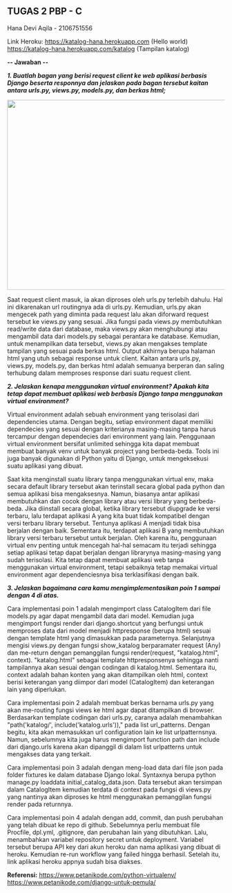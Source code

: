 ## TUGAS 2 PBP - C 

Hana Devi Aqila - 2106751556

Link Heroku: 
https://katalog-hana.herokuapp.com (Hello world)
https://katalog-hana.herokuapp.com/katalog (Tampilan katalog)

**-- Jawaban --**

_**1. Buatlah bagan yang berisi request client ke web aplikasi berbasis Django beserta responnya dan jelaskan pada bagan tersebut kaitan antara urls.py, views.py, models.py, dan berkas html;**_

<img src="https://user-images.githubusercontent.com/90792106/189834848-463802bd-42a9-4f0d-a91a-301f8b0f9d0b.png" width="600" height="440">

Saat request client masuk, ia akan diproses oleh urls.py terlebih dahulu. Hal ini dikarenakan url routingnya ada di urls.py. Kemudian, urls.py akan mengecek path yang diminta pada request lalu akan diforward request tersebut ke views.py yang sesuai. Jika fungsi pada views.py membutuhkan read/write data dari database, maka views.py akan menghubungi atau mengambil data dari models.py sebagai perantara ke database. Kemudian, untuk menampilkan data tersebut, views.py akan mengakses template tampilan yang sesuai pada berkas html. Output akhirnya berupa halaman html yang utuh sebagai response untuk client. Kaitan antara urls.py, views.py, models.py, dan berkas html adalah semuanya berperan dan saling terhubung dalam memproses response dari suatu request client. 



_**2. Jelaskan kenapa menggunakan virtual environment? Apakah kita tetap dapat membuat aplikasi web berbasis Django tanpa menggunakan virtual environment?**_
    
Virtual environment adalah sebuah environment yang terisolasi dari dependencies utama. Dengan begitu, setiap environment dapat memiliki dependecies yang sesuai dengan kriterianya masing-masing tanpa harus tercampur dengan dependecies dari environment yang lain. Penggunaan virtual environment bersifat unlimited sehingga kita dapat membuat membuat banyak venv untuk banyak project yang berbeda-beda. Tools ini juga banyak digunakan di Python yaitu di Django, untuk mengeksekusi suatu aplikasi yang dibuat. 

Saat kita menginstall suatu library tanpa menggunakan virtual env, maka secara default library tersebut akan terinstall secara global pada python dan semua aplikasi bisa mengaksesnya. Namun, biasanya antar aplikasi membutuhkan dan cocok dengan library atau versi library yang berbeda-beda. Jika diinstall secara global, ketika library tersebut diupgrade ke versi terbaru, lalu terdapat aplikasi A yang kita buat tidak kompatibel dengan versi terbaru library tersebut. Tentunya aplikasi A menjadi tidak bisa berjalan dengan baik. Sementara itu, terdapat aplikasi B yang membutuhkan library versi terbaru tersebut untuk berjalan. Oleh karena itu, penggunaan virtual env penting untuk mencegah hal-hal semacam itu terjadi sehingga setiap aplikasi tetap dapat berjalan dengan librarynya masing-masing yang sudah terisolasi. Kita tetap dapat membuat aplikasi web tanpa menggunakan virtual environment, tetapi sebaiknya tetap memakai virtual environment agar dependenciesnya bisa terklasifikasi dengan baik.  


_**3. Jelaskan bagaimana cara kamu mengimplementasikan poin 1 sampai dengan 4 di atas.**_


Cara implementasi poin 1 adalah mengimport class CatalogItem dari file models.py agar dapat mengambil data dari model. Kemudian juga mengimport fungsi render dari django.shortcut yang berfungsi untuk memproses data dari model menjadi httpresponse (berupa html) sesuai dengan template html yang dimasukkan pada parameternya. Selanjutnya mengisi views.py dengan fungsi show_katalog berparamater request (Any) dan me-return dengan pemanggilan fungsi render(request, "katalog.html", context). "katalog.html" sebagai template httpresponsenya sehingga nanti tampilannya akan sesuai dengan codingan di katalog.html. Sementara itu, context adalah bahan konten yang akan ditampilkan oleh html, context berisi keterangan yang diimpor dari model (CatalogItem) dan keterangan lain yang diperlukan.  

Cara implementasi poin 2 adalah membuat berkas bernama urls.py yang akan me-routing fungsi views ke html agar dapat ditampilkan di browser. Berdasarkan template codingan dari urls.py, caranya adalah menambahkan "path('katalog/', include('katalog.urls'))," pada list url_patterns. Dengan begitu, kita akan memasukkan url configuration lain ke list urlpatternsnya. Namun, sebelumnya kita juga harus mengimport function path dan include dari django.urls karena akan dipanggil di dalam list urlpatterns untuk mengakses data yang terkait. 

Cara implementasi poin 3 adalah dengan meng-load data dari file json pada folder fixtures ke dalam database Django lokal. Syntaxnya berupa python manage.py loaddata initial_catalog_data.json. Data tersebut akan tersimpan dalam CatalogItem kemudian terdata di context pada fungsi di views.py yang nantinya akan diproses ke html menggunakan pemanggilan fungsi render pada returnnya.

Cara implementasi poin 4 adalah dengan add, commit, dan push perubahan yang telah dibuat ke repo di github. Sebelumnya perlu membuat file Procfile, dpl.yml, .gitignore, dan perubahan lain yang dibutuhkan. Lalu, menambahkan variabel repository secret untuk deployment. Variabel tersebut berupa API key dari akun heroku dan nama aplikasi yang dibuat di heroku. Kemudian re-run workflow yang failed hingga berhasil. Setelah itu, link aplikasi heroku appnya sudah bisa diakses. 

**Referensi:**
https://www.petanikode.com/python-virtualenv/ 
https://www.petanikode.com/django-untuk-pemula/ 

